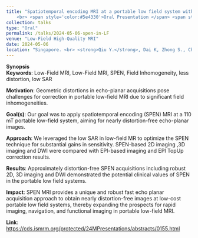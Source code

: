```yaml
---
title: "Spatiotemporal encoding MRI at a portable low field system without parallel imaging  
    <br> <span style='color:#5e4330'>Oral Presentation </span> <span style='color:#d11818f7'>(2024 ISMRM Magna Cum Laude Merit Award) </span>"
collection: talks
type: "Oral"
permalink: /talks/2024-05-06-spen-in-LF
venue: "Low-Field High-Quality MRI"
date: 2024-05-06
location: "Singapore. <br> <strong>Qiu Y.</strong>, Dai K, Zhong S., Chen H., Lucio Frydman, & Zhang Z, Spatiotemporal Encoding MRI At A Portable Low Field System Without Parallel Imaging, the ISMRM Annual Meeting, 04-09 May, Singapore, 2024. <br> <a href='https://cds.ismrm.org/protected/24MPresentations/abstracts/0155.html'><span style='color:#2f7f93; text-decoration: underline;'>https://cds.ismrm.org/protected/24MPresentations/abstracts/0155.html</span></a>"
---
```


**Synopsis**<br>
**Keywords**: Low-Field MRI, Low-Field MRI, SPEN, Field Inhomogeneity, less distortion, low SAR

**Motivation**: Geometric distortions in echo-planar acquisitions pose challenges for correction in portable low-field MRI due to significant field inhomogeneities.

**Goal(s)**: Our goal was to apply spatiotemporal encoding (SPEN) MRI at a 110 mT portable low-field system, aiming for nearly distortion-free echo-planar images.

**Approach**: We leveraged the low SAR in low-field MR to optimize the SPEN technique for substantial gains in sensitivity. SPEN-based 2D imaging ,3D imaging and DWI were compared with EPI-based imaging and EPI TopUp correction results.

**Results**: Approximately distortion-free SPEN acquisitions including robust 2D, 3D imaging and DWI demonstrated the potential clinical values of SPEN in the portable low field systems.

**Impact**: SPEN MRI provides a unique and robust fast echo planar acquisition approach to obtain nearly distortion-free images at low-cost portable low field systems, thereby expanding the prospects for rapid imaging, navigation, and functional imaging in portable low-field MRI.

**Link**: <a href='https://cds.ismrm.org/protected/24MPresentations/abstracts/0155.html'>https://cds.ismrm.org/protected/24MPresentations/abstracts/0155.html</a>